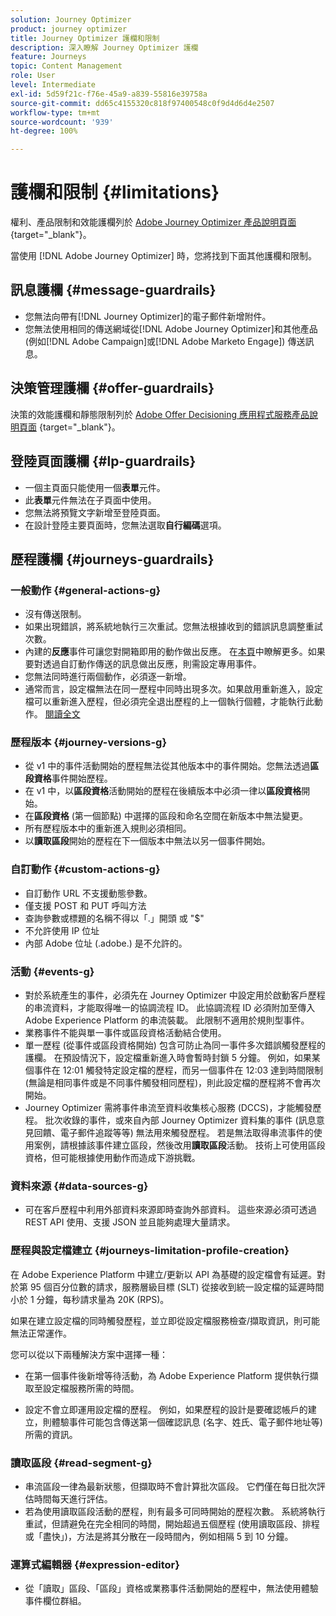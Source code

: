 ```yaml
---
solution: Journey Optimizer
product: journey optimizer
title: Journey Optimizer 護欄和限制
description: 深入瞭解 Journey Optimizer 護欄
feature: Journeys
topic: Content Management
role: User
level: Intermediate
exl-id: 5d59f21c-f76e-45a9-a839-55816e39758a
source-git-commit: dd65c4155320c818f97400548c0f9d4d6d4e2507
workflow-type: tm+mt
source-wordcount: '939'
ht-degree: 100%

---
```


# 護欄和限制 {#limitations}

權利、產品限制和效能護欄列於 [Adobe Journey Optimizer 產品說明頁面](https://helpx.adobe.com/tw/legal/product-descriptions/adobe-journey-optimizer.html) {target=&quot;_blank&quot;}。

當使用 [!DNL Adobe Journey Optimizer] 時，您將找到下面其他護欄和限制。

## 訊息護欄 {#message-guardrails}

* 您無法向帶有[!DNL Journey Optimizer]的電子郵件新增附件。
* 您無法使用相同的傳送網域從[!DNL Adobe Journey Optimizer]和其他產品 (例如[!DNL Adobe Campaign]或[!DNL Adobe Marketo Engage]) 傳送訊息。


## 決策管理護欄 {#offer-guardrails}

決策的效能護欄和靜態限制列於 [Adobe Offer Decisioning 應用程式服務產品說明頁面](https://helpx.adobe.com/tw/legal/product-descriptions/offer-decisioning-app-service.html) {target=&quot;_blank&quot;}。


## 登陸頁面護欄 {#lp-guardrails}

* 一個主頁面只能使用一個&#x200B;**表單**&#x200B;元件。
* 此&#x200B;**表單**&#x200B;元件無法在子頁面中使用。
* 您無法將預覽文字新增至登陸頁面。
* 在設計登陸主要頁面時，您無法選取&#x200B;**自行編碼**&#x200B;選項。

## 歷程護欄 {#journeys-guardrails}

### 一般動作 {#general-actions-g}

* 沒有傳送限制。
* 如果出現錯誤，將系統地執行三次重試。您無法根據收到的錯誤訊息調整重試次數。
* 內建的&#x200B;**反應**&#x200B;事件可讓您對開箱即用的動作做出反應。 在[本頁](../building-journeys/reaction-events.md)中瞭解更多。如果要對透過自訂動作傳送的訊息做出反應，則需設定專用事件。
* 您無法同時進行兩個動作，必須逐一新增。
* 通常而言，設定檔無法在同一歷程中同時出現多次。如果啟用重新進入，設定檔可以重新進入歷程，但必須完全退出歷程的上一個執行個體，才能執行此動作。 [閱讀全文](../building-journeys/end-journey.md)

### 歷程版本 {#journey-versions-g}

* 從 v1 中的事件活動開始的歷程無法從其他版本中的事件開始。您無法透過&#x200B;**區段資格**&#x200B;事件開始歷程。
* 在 v1 中，以&#x200B;**區段資格**&#x200B;活動開始的歷程在後續版本中必須一律以&#x200B;**區段資格**&#x200B;開始。
* 在&#x200B;**區段資格** (第一個節點) 中選擇的區段和命名空間在新版本中無法變更。
* 所有歷程版本中的重新進入規則必須相同。
* 以&#x200B;**讀取區段**&#x200B;開始的歷程在下一個版本中無法以另一個事件開始。

### 自訂動作 {#custom-actions-g}

* 自訂動作 URL 不支援動態參數。
* 僅支援 POST 和 PUT 呼叫方法
* 查詢參數或標題的名稱不得以「.」開頭 或 &quot;$&quot;
* 不允許使用 IP 位址
* 內部 Adobe 位址 (.adobe.) 是不允許的。

### 活動 {#events-g}

* 對於系統產生的事件，必須先在 Journey Optimizer 中設定用於啟動客戶歷程的串流資料，才能取得唯一的協調流程 ID。 此協調流程 ID 必須附加至傳入 Adobe Experience Platform 的串流裝載。 此限制不適用於規則型事件。
* 業務事件不能與單一事件或區段資格活動結合使用。
* 單一歷程 (從事件或區段資格開始) 包含可防止為同一事件多次錯誤觸發歷程的護欄。 在預設情況下，設定檔重新進入時會暫時封鎖 5 分鐘。 例如，如果某個事件在 12:01 觸發特定設定檔的歷程，而另一個事件在 12:03 達到時間限制 (無論是相同事件或是不同事件觸發相同歷程)，則此設定檔的歷程將不會再次開始。
* Journey Optimizer 需將事件串流至資料收集核心服務 (DCCS)，才能觸發歷程。 批次收錄的事件，或來自內部 Journey Optimizer 資料集的事件 (訊息意見回饋、電子郵件追蹤等等) 無法用來觸發歷程。 若是無法取得串流事件的使用案例，請根據該事件建立區段，然後改用&#x200B;**讀取區段**&#x200B;活動。 技術上可使用區段資格，但可能根據使用動作而造成下游挑戰。

### 資料來源 {#data-sources-g}

* 可在客戶歷程中利用外部資料來源即時查詢外部資料。 這些來源必須可透過 REST API 使用、支援 JSON 並且能夠處理大量請求。

### 歷程與設定檔建立 {#journeys-limitation-profile-creation}

在 Adobe Experience Platform 中建立/更新以 API 為基礎的設定檔會有延遲。對於第 95 個百分位數的請求，服務層級目標 (SLT) 從接收到統一設定檔的延遲時間小於 1 分鐘，每秒請求量為 20K (RPS)。

如果在建立設定檔的同時觸發歷程，並立即從設定檔服務檢查/擷取資訊，則可能無法正常運作。

您可以從以下兩種解決方案中選擇一種：

* 在第一個事件後新增等待活動，為 Adobe Experience Platform 提供執行擷取至設定檔服務所需的時間。

* 設定不會立即運用設定檔的歷程。 例如，如果歷程的設計是要確認帳戶的建立，則體驗事件可能包含傳送第一個確認訊息 (名字、姓氏、電子郵件地址等) 所需的資訊。

### 讀取區段 {#read-segment-g}

* 串流區段一律為最新狀態，但擷取時不會計算批次區段。 它們僅在每日批次評估時間每天進行評估。
* 若為使用讀取區段活動的歷程，則有最多可同時開始的歷程次數。 系統將執行重試，但請避免在完全相同的時間，開始超過五個歷程 (使用讀取區段、排程或「盡快」)，方法是將其分散在一段時間內，例如相隔 5 到 10 分鐘。

### 運算式編輯器 {#expression-editor}

* 從「讀取」區段、「區段」資格或業務事件活動開始的歷程中，無法使用體驗事件欄位群組。 

